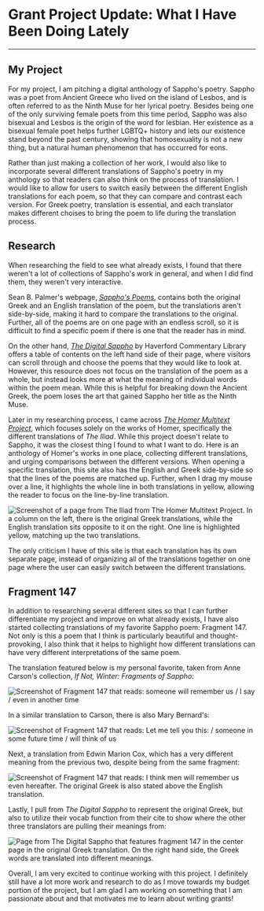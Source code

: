 # Grant Project Update: What I Have Been Doing Lately 

--- 

## My Project

For my project, I am pitching a digital anthology of Sappho's poetry. Sappho was a poet from Ancient Greece who lived on the island of Lesbos, and is often referred to as the Ninth Muse for her lyrical poetry. Besides being one of the only surviving female poets from this time period, Sappho was also bisexual and Lesbos is the origin of the word for lesbian. Her existence as a bisexual female poet helps further LGBTQ+ history and lets our existence stand beyond the past century, showing that homosexuality is not a new thing, but a natural human phenomenon that has occurred for eons. 

Rather than just making a collection of her work, I would also like to incorporate several different translations of Sappho's poetry in my anthology so that readers can also think on the process of translation. I would like to allow for users to switch easily between the different English translations for each poem, so that they can compare and contrast each version. For Greek poetry, translation is essential, and each translator makes different choises to bring the poem to life during the translation process. 

## Research 

When researching the field to see what already exists, I found that there weren't a lot of collections of Sappho's work in general, and when I did find them, they weren't very interactive. 

Sean B. Palmer's webpage, [*Sappho's Poems*](http://inamidst.com/stuff/sappho/), contains both the original Greek and an English translation of the poem, but the translations aren't side-by-side, making it hard to compare the translations to the original. Further, all of the poems are on one page with an endless scroll, so it is difficult to find a specific poem if there is one that the reader has in mind. 

On the other hand, [*The Digital Sappho*](https://digitalsappho.org/fragments/fr118-168/) by Haverford Commentary Library offers a table of contents on the left hand side of their page, where visitors can scroll through and choose the poems that they would like to look at. However, this resource does not focus on the translation of the poem as a whole, but instead looks more at what the meaning of individual words within the poem mean. While this is helpful for breaking down the Ancient Greek, the poem loses the art that gained Sappho her title as the Ninth Muse. 

Later in my researching process, I came across [*The Homer Multitext Project*](http://www.homermultitext.org/), which focuses solely on the works of Homer, specifically the different translations of *The Iliad*. While this project doesn't relate to Sappho, it was the closest thing I found to what I want to do. Here is an anthology of Homer's works in one place, collecting different translations, and urging comparisons between the different versions. When opening a specific translation, this site also has the English and Greek side-by-side so that the lines of the poems are matched up. Further, when I drag my mouse over a line, it highlights the whole line in both translations in yellow, allowing the reader to focus on the line-by-line translation. 

![Screenshot of a page from The Iliad from The Homer Multitext Project. In a column on the left, there is the original Greek translations, while the English translation sits opposite to it on the right. One line is highlighted yellow, matching up the two translations.](http://crernst25.github.io/crernst25/images/the-homer-multitext-project.png)

The only criticism I have of this site is that each translation has its own separate page, instead of organizing all of the translations together on one page where the user can easily switch between the different translations. 

## Fragment 147 

In addition to researching several different sites so that I can further differentiate my project and improve on what already exists, I have also started collecting translations of my favorite Sappho poem: Fragment 147. Not only is this a poem that I think is particularly beautiful and thought-provoking, I also think that it helps to highlight how different translations can have very different interpretations of the same poem. 

The translation featured below is my personal favorite, taken from Anne Carson's collection, *If Not, Winter: Fragments of Sappho*: 

![Screenshot of Fragment 147 that reads: someone will remember us / I say / even in another time](http://crernst25.github.io/crernst25/images/carson-translation.png) 

In a similar translation to Carson, there is also Mary Bernard's: 

![Screenshot of Fragment 147 that reads: Let me tell you this: / someone in some future time / will think of us](http://crernst25.github.io/crernst25/images/mary-bernard-translation.png)

Next, a translation from Edwin Marion Cox, which has a very different meaning from the previous two, despite being from the same fragment: 

![Screenshot of Fragment 147 that reads: I think men will remember us even hereafter. The original Greek is also stated above the English translation.](http://crernst25.github.io/crernst25/images/cox-translation.png)

Lastly, I pull from *The Digital Sappho* to represent the original Greek, but also to utilize their vocab function from their cite to show where the other three translators are pulling their meanings from: 

![Page from The Digital Sappho that features fragment 147 in the center page in the original Greek translation. On the right hand side, the Greek words are translated into different meanings.](http://crernst25.github.io/crernst25/images/the-digital-sappho-translation.png)

Overall, I am very excited to continue working with this project. I definitely still have a lot more work and research to do as I move towards my budget portion of the project, but I am glad I am working on something that I am passionate about and that motivates me to learn about writing grants! 
